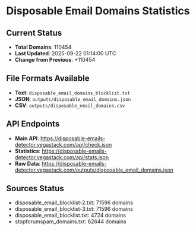 # Disposable Email Domains Statistics

## Current Status
- **Total Domains**: 110454
- **Last Updated**: 2025-09-22 01:14:00 UTC
- **Change from Previous**: +110454

## File Formats Available
- **Text**: `disposable_email_domains_blocklist.txt`
- **JSON**: `outputs/disposable_email_domains.json`
- **CSV**: `outputs/disposable_email_domains.csv`

## API Endpoints
- **Main API**: https://disposable-emails-detector.vegastack.com/api/check.json
- **Statistics**: https://disposable-emails-detector.vegastack.com/api/stats.json
- **Raw Data**: https://disposable-emails-detector.vegastack.com/outputs/disposable_email_domains.json

## Sources Status
- disposable_email_blocklist-2.txt: 71596 domains
- disposable_email_blocklist-3.txt: 71596 domains
- disposable_email_blocklist.txt: 4724 domains
- stopforumspam_domains.txt: 62644 domains

